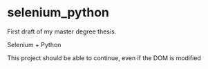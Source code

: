 # selenium_python

First draft of my master degree thesis.

Selenium + Python

This project should be able to continue, even if the DOM is modified
